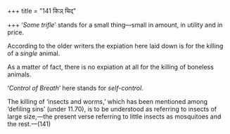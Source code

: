 +++
title = "141 किञ् चिद्"

+++
‘*Some trifle*’ stands for a small thing—small in amount, in utility and
in price.

According to the older writers the expiation here laid down is for the
killing of a *single* animal.

As a matter of fact, there is no expiation at all for the killing of
boneless animals.

‘*Control of Breath*’ here stands for *self-control*.

The killing of ‘insects and worms,’ which has been mentioned among
‘defiling sins’ (under 11.70), is to be understood as referring to
insects of large size,—the present verse referring to little insects as
mosquitoes and the rest.—(141)


